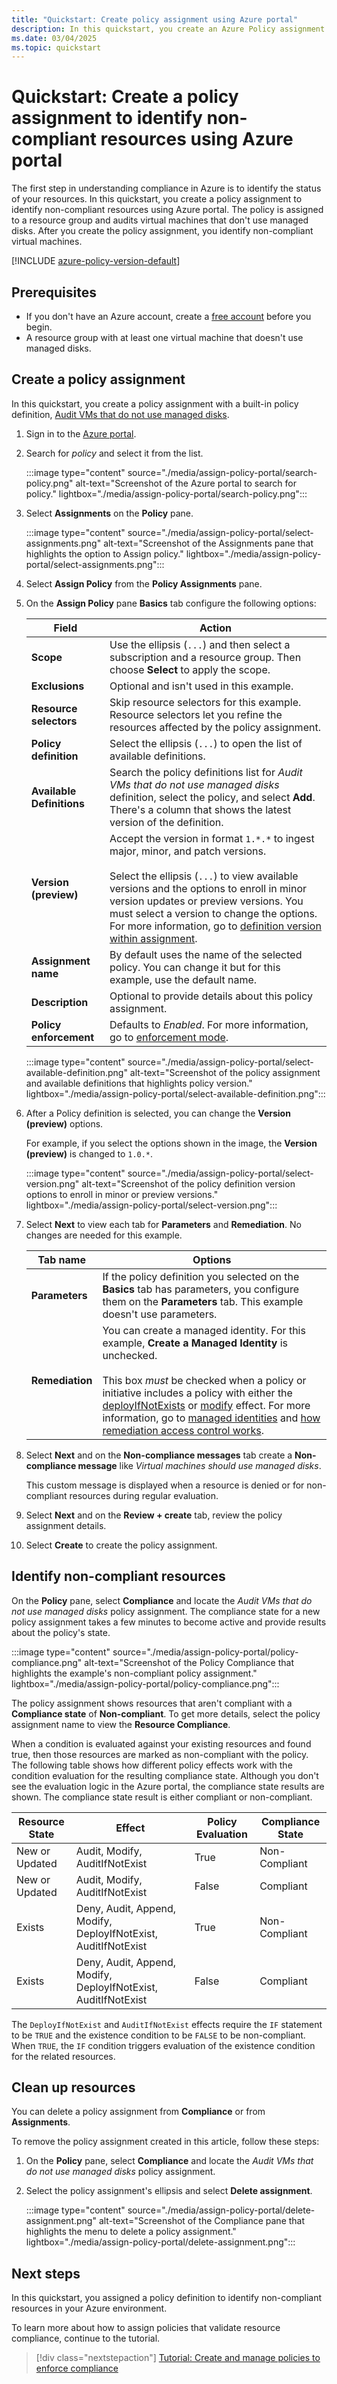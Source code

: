 ```yaml
---
title: "Quickstart: Create policy assignment using Azure portal"
description: In this quickstart, you create an Azure Policy assignment to identify non-compliant resources using Azure portal.
ms.date: 03/04/2025
ms.topic: quickstart
---
```


# Quickstart: Create a policy assignment to identify non-compliant resources using Azure portal

The first step in understanding compliance in Azure is to identify the status of your resources. In this quickstart, you create a policy assignment to identify non-compliant resources using Azure portal. The policy is assigned to a resource group and audits virtual machines that don't use managed disks. After you create the policy assignment, you identify non-compliant virtual machines.

[!INCLUDE [azure-policy-version-default](../includes/policy/policy-version-default.md)]

## Prerequisites

- If you don't have an Azure account, create a [free account](https://azure.microsoft.com/free/?WT.mc_id=A261C142F) before you begin.
- A resource group with at least one virtual machine that doesn't use managed disks.

## Create a policy assignment

In this quickstart, you create a policy assignment with a built-in policy definition, [Audit VMs that do not use managed disks](https://github.com/Azure/azure-policy/blob/master/built-in-policies/policyDefinitions/Compute/VMRequireManagedDisk_Audit.json).

1. Sign in to the [Azure portal](https://portal.azure.com).
1. Search for _policy_ and select it from the list.

   :::image type="content" source="./media/assign-policy-portal/search-policy.png" alt-text="Screenshot of the Azure portal to search for policy." lightbox="./media/assign-policy-portal/search-policy.png":::

1. Select **Assignments** on the **Policy** pane.

   :::image type="content" source="./media/assign-policy-portal/select-assignments.png" alt-text="Screenshot of the Assignments pane that highlights the option to Assign policy." lightbox="./media/assign-policy-portal/select-assignments.png":::

1. Select **Assign Policy** from the **Policy Assignments** pane.

1. On the **Assign Policy** pane **Basics** tab configure the following options:

   | Field | Action |
   | ---- | ---- |
   | **Scope** | Use the ellipsis (`...`) and then select a subscription and a resource group. Then choose **Select** to apply the scope. |
   | **Exclusions** | Optional and isn't used in this example. |
   | **Resource selectors** | Skip resource selectors for this example. Resource selectors let you refine the resources affected by the policy assignment. |
   | **Policy definition** | Select the ellipsis (`...`) to open the list of available definitions. |
   | **Available Definitions** | Search the policy definitions list for _Audit VMs that do not use managed disks_ definition, select the policy, and select **Add**. There's a column that shows the latest version of the definition. |
   | **Version (preview)** | Accept the version in format `1.*.*` to ingest major, minor, and patch versions. <br/><br/> Select the ellipsis (`...`) to view available versions and the options to enroll in minor version updates or preview versions. You must select a version to change the options. For more information, go to [definition version within assignment](./concepts/assignment-structure.md#policy-definition-id-and-version-preview). |
   | **Assignment name** | By default uses the name of the selected policy. You can change it but for this example, use the default name. |
   | **Description** | Optional to provide details about this policy assignment. |
   | **Policy enforcement** | Defaults to _Enabled_. For more information, go to [enforcement mode](./concepts/assignment-structure.md#enforcement-mode). |

   :::image type="content" source="./media/assign-policy-portal/select-available-definition.png" alt-text="Screenshot of the policy assignment and available definitions that highlights policy version." lightbox="./media/assign-policy-portal/select-available-definition.png":::

1. After a Policy definition is selected, you can change the **Version (preview)** options.

   For example, if you select the options shown in the image, the **Version (preview)** is changed to `1.0.*`.

   :::image type="content" source="./media/assign-policy-portal/select-version.png" alt-text="Screenshot of the policy definition version options to enroll in minor or preview versions." lightbox="./media/assign-policy-portal/select-version.png":::

1. Select **Next** to view each tab for **Parameters** and **Remediation**. No changes are needed for this example.

   | Tab name | Options |
   | ---- | ---- |
   | **Parameters** | If the policy definition you selected on the **Basics** tab has parameters, you configure them on the **Parameters** tab. This example doesn't use parameters. |
   | **Remediation** | You can create a managed identity. For this example, **Create a Managed Identity** is unchecked. <br><br> This box _must_ be checked when a policy or initiative includes a policy with either the [deployIfNotExists](./concepts/effect-deploy-if-not-exists.md) or [modify](./concepts/effect-modify.md) effect. For more information, go to [managed identities](/entra/identity/managed-identities-azure-resources/overview) and [how remediation access control works](./how-to/remediate-resources.md#how-remediation-access-control-works). |

1. Select **Next** and on the **Non-compliance messages** tab create a **Non-compliance message** like _Virtual machines should use managed disks_.

   This custom message is displayed when a resource is denied or for non-compliant resources during regular evaluation.

1. Select **Next** and on the **Review + create** tab, review the policy assignment details.

1. Select **Create** to create the policy assignment.

## Identify non-compliant resources

On the **Policy** pane, select **Compliance** and locate the _Audit VMs that do not use managed disks_ policy assignment. The compliance state for a new policy assignment takes a few minutes to become active and provide results about the policy's state.

:::image type="content" source="./media/assign-policy-portal/policy-compliance.png" alt-text="Screenshot of the Policy Compliance that highlights the example's non-compliant policy assignment." lightbox="./media/assign-policy-portal/policy-compliance.png":::

The policy assignment shows resources that aren't compliant with a **Compliance state** of **Non-compliant**. To get more details, select the policy assignment name to view the **Resource Compliance**.

When a condition is evaluated against your existing resources and found true, then those resources are marked as non-compliant with the policy. The following table shows how different policy effects work with the condition evaluation for the resulting compliance state. Although you don't see the evaluation logic in the Azure portal, the compliance state results are shown. The compliance state result is either compliant or non-compliant.

| Resource State | Effect | Policy Evaluation | Compliance State |
| --- | --- | --- | --- |
| New or Updated | Audit, Modify, AuditIfNotExist | True | Non-Compliant |
| New or Updated | Audit, Modify, AuditIfNotExist | False | Compliant |
| Exists | Deny, Audit, Append, Modify, DeployIfNotExist, AuditIfNotExist | True | Non-Compliant |
| Exists | Deny, Audit, Append, Modify, DeployIfNotExist, AuditIfNotExist | False | Compliant |

The `DeployIfNotExist` and `AuditIfNotExist` effects require the `IF` statement to be `TRUE` and the existence condition to be `FALSE` to be non-compliant. When `TRUE`, the `IF` condition triggers evaluation of the existence condition for the related resources.

## Clean up resources

You can delete a policy assignment from **Compliance** or from **Assignments**.

To remove the policy assignment created in this article, follow these steps:

1. On the **Policy** pane, select **Compliance** and locate the _Audit VMs that do not use managed disks_ policy assignment.

1. Select the policy assignment's ellipsis and select **Delete assignment**.

   :::image type="content" source="./media/assign-policy-portal/delete-assignment.png" alt-text="Screenshot of the Compliance pane that highlights the menu to delete a policy assignment." lightbox="./media/assign-policy-portal/delete-assignment.png":::

## Next steps

In this quickstart, you assigned a policy definition to identify non-compliant resources in your Azure environment.

To learn more about how to assign policies that validate resource compliance, continue to the tutorial.

> [!div class="nextstepaction"]
> [Tutorial: Create and manage policies to enforce compliance](./tutorials/create-and-manage.md)
